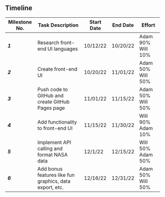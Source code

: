 ## **Timeline**

**Milestone No.** | **Task Description** | **Start Date** | **End Date** | **Effort** |
------------------|----------------------|----------------|--------------|------------|
***1*** | Research front-end UI languages | 10/12/22 | 10/20/22 | Adam 90% Will 10%
***2*** | Create front-end UI | 10/20/22 | 11/01/22 | Adam 50% Will 50%
***3*** | Push code to GitHub and create GitHub Pages page | 11/01/22 | 11/15/22 | Adam 50% Will 50%
***4*** | Add functionality to front-end UI | 11/15/22 | 11/30/22 | Will 90% Adam 10%
***5*** | Implement API calling and format NASA data | 12/1/22 | 12/15/22 | Will 50% Adam 50%
***6*** | Add bonus features like fun graphics, data export, etc. | 12/16/22 | 12/31/22 | Adam 50% Will 50%